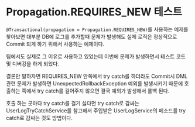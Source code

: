 # Propagation.REQUIRES_NEW 테스트

`@Transactional(propagation = Propagation.REQUIRES_NEW)`를 사용하는 예제를 찾아보면 대부분
DB에 로그를 추가할때 문제가 발생해도 실제 로직은 정상적으로 Commit 되게 하기 위해서 사용하는 예제이다.

팀에서도 실제로 그 이유로 사용하고 있었는데 이번에 문제가 발생하면서 테스트 코드 및 디버깅을 하게 되었다.

결론만 말하자면 REQUIRES_NEW 안쪽에서 try catch를 하더라도 Commit시 DML 관련 문제가 발생하면
UnexpectedRollbackException 예외를 발생시키기 때문에 호출하는 쪽에서 try catch를 걸어주지 않으면 
결국 예외가 발생해서 롤백 된다.

호출 하는 곳마다 try catch를 걸기 싫다면 try catch로 감싸는 UserLogTryCatchService를 참고해서
주입받은 UserLogService의 메소드를 try catch로 감싸는 것도 방법이다.

